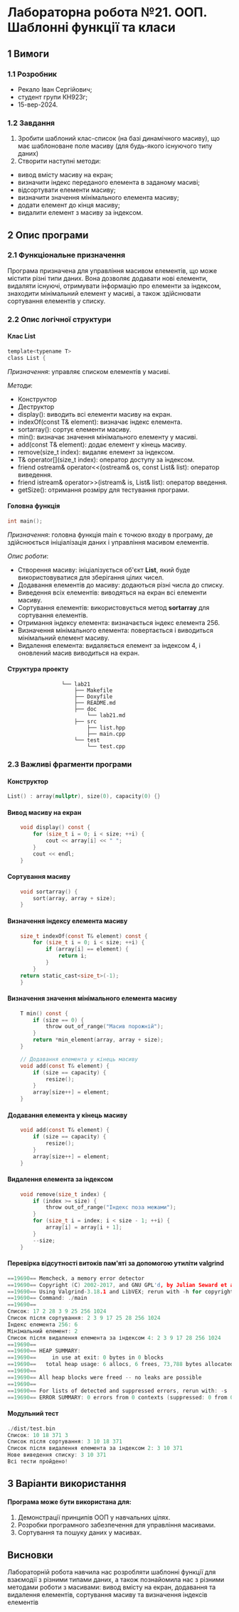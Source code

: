 # Лабораторна робота №21. ООП. Шаблонні функції та класи

## 1 Вимоги

### 1.1 Розробник

* Рекало Іван Сергійович;
* студент групи КН923г;
* 15-вер-2024.

### 1.2 Завдання

1. Зробити шаблоний клас-список (на базі динамічного масиву), що має шаблоноване поле масиву (для будь-якого існуючого типу даних)
2. Створити наступні методи:
- вивод вмісту масиву на екран;
- визначити індекс переданого елемента в заданому масиві;
- відсортувати елементи масиву;
- визначити значення мінімального елемента масиву;
- додати елемент до кінця масиву;
- видалити елемент з масиву за індексом.

## 2 Опис програми

### 2.1 Функціональне призначення

Програма призначена для управління масивом елементів, що може містити різні типи даних. Вона дозволяє додавати нові елементи, видаляти існуючі, отримувати інформацію про елементи за індексом, знаходити мінімальний елемент у масиві, а також здійснювати сортування елементів у списку.

### 2.2 Опис логічної структури

#### Клас List
```C
template<typename T>
class List {
```

*Призначення*: управляє списком елементів у масиві.

*Методи*: 

- Конструктор
- Деструктор
- display(): виводить всі елементи масиву на екран.
- indexOf(const T& element): визначає індекс елемента.
- sortarray(): сортує елементи масиву.
- min(): визначає значення мінімального елементу у масиві.
- add(const T& element): додає елемент у кінець масиву.
- remove(size_t index): видаляє елемент за індексом.
- T& operator[](size_t index): оператор доступу за індексом.
- friend ostream& operator<<(ostream& os, const List& list): оператор виведення.
- friend istream& operator>>(istream& is, List& list): оператор введення.
- getSize(): отримання розміру для тестування програми.

#### Головна функція
```C
int main();
```

*Призначення*: головна функція main є точкою входу в програму, де здійснюється ініціалізація даних і управління масивом елементів.

*Опис роботи*:

- Створення масиву: ініціалізується об'єкт **List<int>**, який буде використовуватися для зберігання цілих чисел.
- Додавання елементів до масиву: додаються різні числа до списку.
- Виведення всіх елементів: виводяться на екран всі елементи масиву.
- Сортування елементів: використовується метод **sortarray** для сортування елементів.
- Отримання індексу елемента: визначається індекс елемента 256.
- Визначення мінімального елемента: повертається і виводиться мінімальний елемент масиву.
- Видалення елемента: видаляється елемент за індексом 4, і оновлений масив виводиться на екран.

#### Структура проекту
```
                 └── lab21
                     ├── Makefile
                     ├── Doxyfile
                     ├── README.md
                     ├── doc
                         └── lab21.md
                     ├── src
                         ├── list.hpp
                         ├── main.cpp
                     └── test
                         └── test.cpp
```

### 2.3 Важливі фрагменти програми

#### Конструктор
```C
List() : array(nullptr), size(0), capacity(0) {}
```

#### Вивод масиву на екран
```C
    void display() const {
        for (size_t i = 0; i < size; ++i) {
            cout << array[i] << " ";
        }
        cout << endl;
    }
```

#### Сортування масиву
```C
    void sortarray() {
        sort(array, array + size);
    }
```

#### Визначення індексу елемента масиву
```C
 	size_t indexOf(const T& element) const {
    	for (size_t i = 0; i < size; ++i) {
        	if (array[i] == element) {
            	return i;
        	}
    	}
    return static_cast<size_t>(-1);
 	}
```

#### Визначення значення мінімального елемента масиву
```C
    T min() const {
        if (size == 0) {
            throw out_of_range("Масив порожній");
        }
        return *min_element(array, array + size);
    }

    // Додавання елемента у кінець масиву
    void add(const T& element) {
        if (size == capacity) {
            resize();
        }
        array[size++] = element;
    }
```

#### Додавання елемента у кінець масиву
```C
    void add(const T& element) {
        if (size == capacity) {
            resize();
        }
        array[size++] = element;
    }

```

#### Видалення елемента за індексом
```C
    void remove(size_t index) {
        if (index >= size) {
            throw out_of_range("Індекс поза межами");
        }
        for (size_t i = index; i < size - 1; ++i) {
            array[i] = array[i + 1];
        }
        --size;
    }
```

#### Перевірка відсутності витоків пам'яті за допомогою утиліти valgrind
```C
==19690== Memcheck, a memory error detector
==19690== Copyright (C) 2002-2017, and GNU GPL'd, by Julian Seward et al.
==19690== Using Valgrind-3.18.1 and LibVEX; rerun with -h for copyright info
==19690== Command: ./main
==19690== 
Список: 17 2 28 3 9 25 256 1024 
Список після сортування: 2 3 9 17 25 28 256 1024 
Індекс елемента 256: 6
Мінімальний елемент: 2
Список після видалення елемента за індексом 4: 2 3 9 17 28 256 1024 
==19690== 
==19690== HEAP SUMMARY:
==19690==     in use at exit: 0 bytes in 0 blocks
==19690==   total heap usage: 6 allocs, 6 frees, 73,788 bytes allocated
==19690== 
==19690== All heap blocks were freed -- no leaks are possible
==19690== 
==19690== For lists of detected and suppressed errors, rerun with: -s
==19690== ERROR SUMMARY: 0 errors from 0 contexts (suppressed: 0 from 0)
```

#### Модульний тест
```C
./dist/test.bin
Список: 10 18 371 3 
Список після сортування: 3 10 18 371
Список після видалення елемента за індексом 2: 3 10 371
Нове виведення списку: 3 10 371
Всі тести пройдено!
```

## 3 Варіанти використання

#### Програма може бути використана для:

1. Демонстрації принципів ООП у навчальних цілях.
2. Розробки програмного забезпечення для управління масивами.
3. Сортування та пошуку даних у масивах.

## Висновки

Лабораторній робота навчила нас розробляти шаблонні функції для взаємодії з різними типами даних, а також познайомила нас з різними методами роботи з масивами: вивод вмісту на екран, додавання та видалення елементів, сортування масиву та визначення індексів елементів